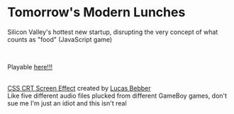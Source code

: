 <h1>Tomorrow's Modern Lunches</h1>
<p>Silicon Valley's hottest new startup, disrupting the very concept of what counts as "food" (JavaScript game)</p>
<br>
<p>Playable <a href="https://e-narciso.github.io/tomorrows-modern-lunches/#">here!!!</a></p>
<br>
<footer><a href="https://codepen.io/lbebber/pen/XJRdrV">CSS CRT Screen Effect</a> created by <a href="http://lbebber.github.io/public/">Lucas Bebber</a><br>
  <a>Like five different audio files plucked from different GameBoy games, don't sue me I'm just an idiot and this isn't real</a></footer>
